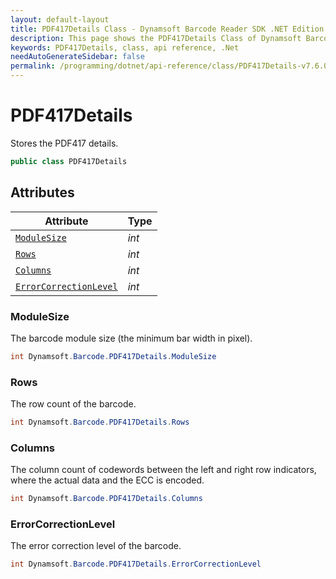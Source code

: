 ```yaml
---
layout: default-layout
title: PDF417Details Class - Dynamsoft Barcode Reader SDK .NET Edition API Reference
description: This page shows the PDF417Details Class of Dynamsoft Barcode Reader SDK .NET Edition.
keywords: PDF417Details, class, api reference, .Net
needAutoGenerateSidebar: false
permalink: /programming/dotnet/api-reference/class/PDF417Details-v7.6.0.html
---
```



# PDF417Details
Stores the PDF417 details.

```csharp
public class PDF417Details
```  

## Attributes
  
| Attribute | Type |
|---------- | ---- |
| [`ModuleSize`](#modulesize) | *int* |
| [`Rows`](#rows) | *int* |
| [`Columns`](#columns) | *int* |
| [`ErrorCorrectionLevel`](#errorcorrectionlevel) | *int* |


### ModuleSize
The barcode module size (the minimum bar width in pixel).

```csharp
int Dynamsoft.Barcode.PDF417Details.ModuleSize
```

### Rows
The row count of the barcode.

```csharp
int Dynamsoft.Barcode.PDF417Details.Rows
```

### Columns
The column count of codewords between the left and right row indicators, where the actual data and the ECC is encoded.

```csharp
int Dynamsoft.Barcode.PDF417Details.Columns
```

### ErrorCorrectionLevel
The error correction level of the barcode.

```csharp
int Dynamsoft.Barcode.PDF417Details.ErrorCorrectionLevel
```
